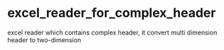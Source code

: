 # excel_reader_for_complex_header
excel reader which contains complex header, it convert multi dimension header to two-dimension
